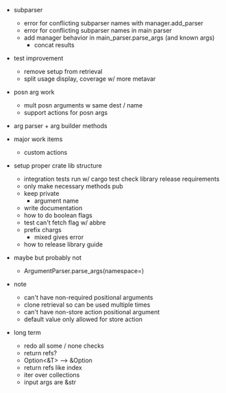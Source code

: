 - subparser
    - error for conflicting subparser names with manager.add_parser
    - error for conflicting subparser names in main parser
    - add manager behavior in main_parser.parse_args (and known args)
        - concat results
- test improvement
    - remove setup from retrieval 
    - split usage display, coverage w/ more metavar
- posn arg work
    - mult posn arguments w same dest / name
    - support actions for posn args
- arg parser + arg builder methods
- major work items
    - custom actions
- setup proper crate lib structure
    - integration tests run w/ cargo test
     check library release requirements
    - only make necessary methods pub
    - keep private
        - argument name
    - write documentation
    - how to do boolean flags
    - test can't fetch flag w/ abbre
    - prefix chargs
        - mixed gives error
    - how to release library guide

- maybe but probably not
    - ArgumentParser.parse_args(namespace=)

- note
    - can't have non-required positional arguments
    - clone retrieval so can be used multiple times
    - can't have non-store action positional argument 
    - default value only allowed for store action

- long term
    - redo all some / none checks
    - return refs?
    - Option<&T> --> &Option<T>
    - return refs like index
    - iter over collections
    - input args are &str